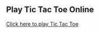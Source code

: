 ## Play Tic Tac Toe Online

[Click here to play Tic Tac Toe](https://thisissurabhisinha.github.io/TicTacToe/)
